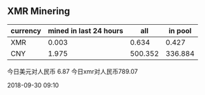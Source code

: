 ## XMR Minering

|currency|mined in last 24 hours|all|in pool|
|---|---|---|---|
|XMR|0.003|0.634|0.427|
|CNY|1.975|500.352|336.884|

今日美元对人民币 6.87	今日xmr对人民币789.07


2018-09-30 09:10